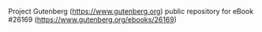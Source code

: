 Project Gutenberg (https://www.gutenberg.org) public repository for eBook #26169 (https://www.gutenberg.org/ebooks/26169)

